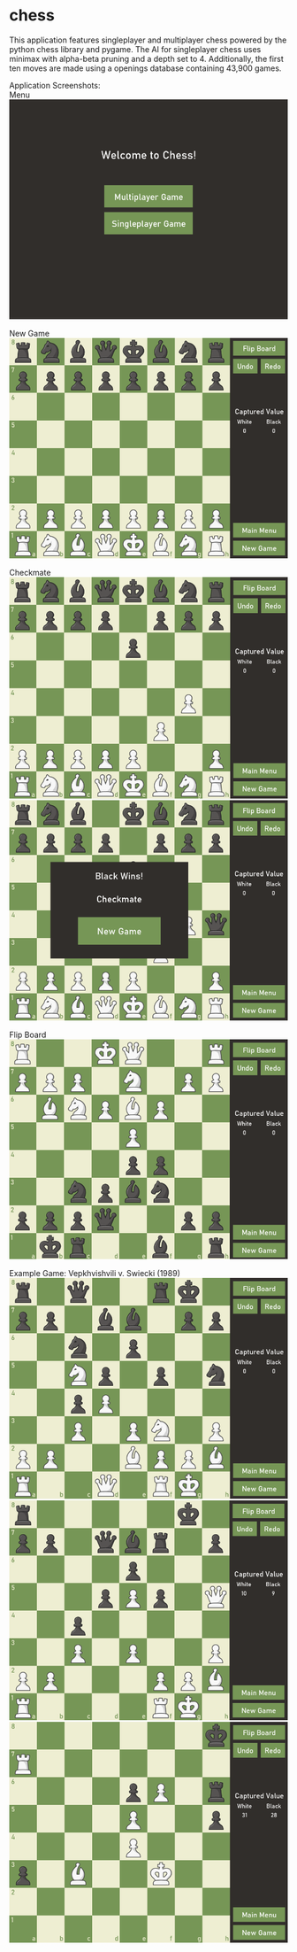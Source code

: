 # chess
This application features singleplayer and multiplayer chess powered by the python chess library and pygame.  The AI for singleplayer chess uses minimax with alpha-beta pruning and a depth set to 4.  Additionally, the first ten moves are made using a openings database containing 43,900 games.

Application Screenshots:  
Menu  
![Menu](res/readme/menu.png)  

New Game  
![New Board](res/readme/new-board.png)  

Checkmate  
![Four Ply Mate](res/readme/four-ply-mate.png)  
![Checkmate](res/readme/checkmate.png)  

Flip Board  
![London Black](res/readme/london-black.png)  

Example Game: Vepkhvishvili v. Swiecki (1989)  
![Vepkhvishvili-Swiecki 1](res/readme/vepkhvishvili-swiecki1.png)  
![Vepkhvishvili-Swiecki 2](res/readme/vepkhvishvili-swiecki2.png)  
![Vepkhvishvili-Swiecki 3](res/readme/vepkhvishvili-swiecki3.png)  


